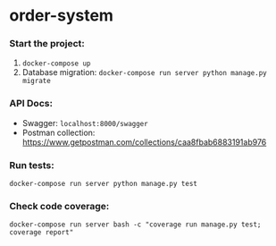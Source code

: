 # order-system

### Start the project:
1. `docker-compose up` 
2. Database migration: `docker-compose run server python manage.py migrate`

### API Docs:
- Swagger: `localhost:8000/swagger`
- Postman collection: https://www.getpostman.com/collections/caa8fbab6883191ab976

### Run tests:
```
docker-compose run server python manage.py test
```

### Check code coverage:
```
docker-compose run server bash -c "coverage run manage.py test; coverage report"
```
